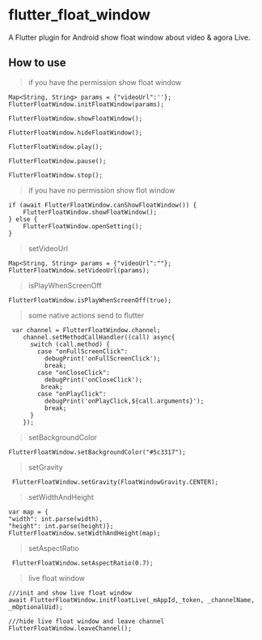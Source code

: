 # flutter_float_window

A Flutter plugin for Android show float window about video & agora Live.

## How to use

> if you have the permission show float window

```
Map<String, String> params = {"videoUrl":''};
FlutterFloatWindow.initFloatWindow(params);

FlutterFloatWindow.showFloatWindow();

FlutterFloatWindow.hideFloatWindow();

FlutterFloatWindow.play();

FlutterFloatWindow.pause();

FlutterFloatWindow.stop();

```

> if you have no permission show flot window

```
if (await FlutterFloatWindow.canShowFloatWindow()) {
    FlutterFloatWindow.showFloatWindow();
} else {
    FlutterFloatWindow.openSetting();
}
```

> setVideoUrl

```
Map<String, String> params = {"videoUrl":""};
FlutterFloatWindow.setVideoUrl(params);
```

> isPlayWhenScreenOff

```
FlutterFloatWindow.isPlayWhenScreenOff(true);

```

> some native actions send to flutter

```
 var channel = FlutterFloatWindow.channel;
    channel.setMethodCallHandler((call) async{
      switch (call.method) {
        case "onFullScreenClick":
          debugPrint('onFullScreenClick');
          break;
        case "onCloseClick":
          debugPrint('onCloseClick');
         break;
        case "onPlayClick":
          debugPrint('onPlayClick,${call.arguments}');
          break;
      }
    });

```

> setBackgroundColor

```
FlutterFloatWindow.setBackgroundColor("#5c3317");
```

> setGravity

```
 FlutterFloatWindow.setGravity(FloatWindowGravity.CENTER);
```
> setWidthAndHeight
```
var map = {
"width": int.parse(width),
"height": int.parse(height)};
FlutterFloatWindow.setWidthAndHeight(map);
```
> setAspectRatio
```
 FlutterFloatWindow.setAspectRatio(0.7);
```
> live float window
```
///init and show live float window
await FlutterFloatWindow.initFloatLive(_mAppId,_token, _channelName, _mOptionalUid);

///hide live float window and leave channel
FlutterFloatWindow.leaveChannel();
```